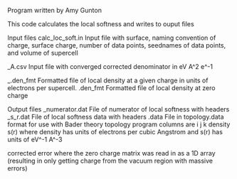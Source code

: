 Program written by Amy Gunton

This code calculates the local softness and writes to ouput files

Input files
calc_loc_soft.in		Input file with surface, naming convention of charge,
				surface charge, number of data points, seednames of data points,
                                and volume of supercell

<surface>_A.csv			Input file with converged corrected denominator in eV A^2 e^-1

<seedname>_<charge>.den_fmt	Formatted file of local density at a given charge 
                                in units of electrons per supercell.
<seedname>.den_fmt		Formatted file of local density at zero charge 

Output files
<seedname>_numerator.dat	File of numerator of local softness with headers
<seedname>_s_r.dat		File of local softness data with headers
<seedname>.data			File in topology.data format for use with Bader theory topology program
                                columns are i j k density s(r) 
                                where density has units of electrons per cubic Angstrom
                                and s(r) has units of eV^-1 A^-3

corrected error where the zero charge matrix was read in as a 1D array (resulting in only getting charge
from the vacuum region with massive errors)
